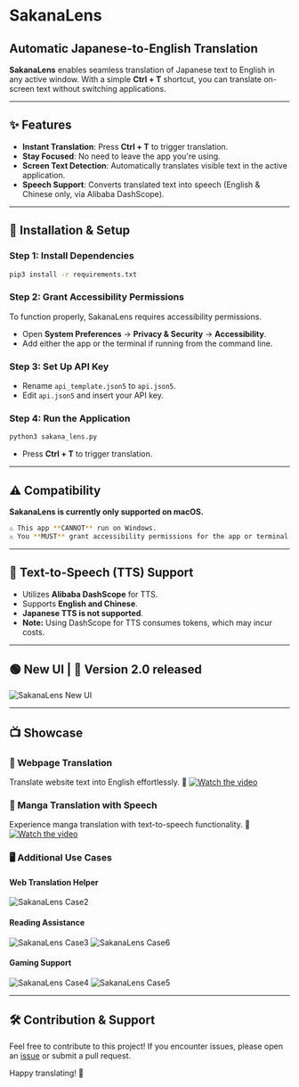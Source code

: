 # SakanaLens

## Automatic Japanese-to-English Translation

**SakanaLens** enables seamless translation of Japanese text to English in any active window. With a simple **Ctrl + T** shortcut, you can translate on-screen text without switching applications.

---

## ✨ Features
- **Instant Translation**: Press **Ctrl + T** to trigger translation.
- **Stay Focused**: No need to leave the app you're using.
- **Screen Text Detection**: Automatically translates visible text in the active application.
- **Speech Support**: Converts translated text into speech (English & Chinese only, via Alibaba DashScope).

---

## 🚀 Installation & Setup
### **Step 1: Install Dependencies**
```sh
pip3 install -r requirements.txt
```
### **Step 2: Grant Accessibility Permissions**
To function properly, SakanaLens requires accessibility permissions.
- Open **System Preferences** → **Privacy & Security** → **Accessibility**.
- Add either the app or the terminal if running from the command line.

### **Step 3: Set Up API Key**
- Rename `api_template.json5` to `api.json5`.
- Edit `api.json5` and insert your API key.

### **Step 4: Run the Application**
```sh
python3 sakana_lens.py
```
- Press **Ctrl + T** to trigger translation.

---

## ⚠️ Compatibility
**SakanaLens is currently only supported on macOS.**
```sh
⚠️ This app **CANNOT** run on Windows.
⚠️ You **MUST** grant accessibility permissions for the app or terminal.
```

---

## 🎤 Text-to-Speech (TTS) Support
- Utilizes **Alibaba DashScope** for TTS.
- Supports **English and Chinese**.
- **Japanese TTS is not supported**.
- **Note:** Using DashScope for TTS consumes tokens, which may incur costs.

---

## 🟢 New UI | 🎉 Version 2.0 released 
![SakanaLens New UI](showcase/UI.png)

---

## 📺 Showcase
### **🔎 Webpage Translation**
Translate website text into English effortlessly. 🛜
[![Watch the video](https://img.youtube.com/vi/sbTPrqqoixQ/maxresdefault.jpg)](https://www.youtube.com/watch?v=sbTPrqqoixQ)

### **📖 Manga Translation with Speech**
Experience manga translation with text-to-speech functionality. 💬
[![Watch the video](https://img.youtube.com/vi/fpw661mpBYI/maxresdefault.jpg)](https://www.youtube.com/watch?v=fpw661mpBYI)

### **🖥️ Additional Use Cases**
#### **Web Translation Helper**
![SakanaLens Case2](showcase/case2.jpg)

#### **Reading Assistance**
![SakanaLens Case3](showcase/case3.jpg)
![SakanaLens Case6](showcase/case6.jpg)

#### **Gaming Support**
![SakanaLens Case4](showcase/case4.jpg)
![SakanaLens Case5](showcase/case5.jpg)

---

## 🛠️ Contribution & Support
Feel free to contribute to this project! If you encounter issues, please open an [issue](https://github.com/Activebook/SakanaLens/issues) or submit a pull request.

Happy translating! 🎉

